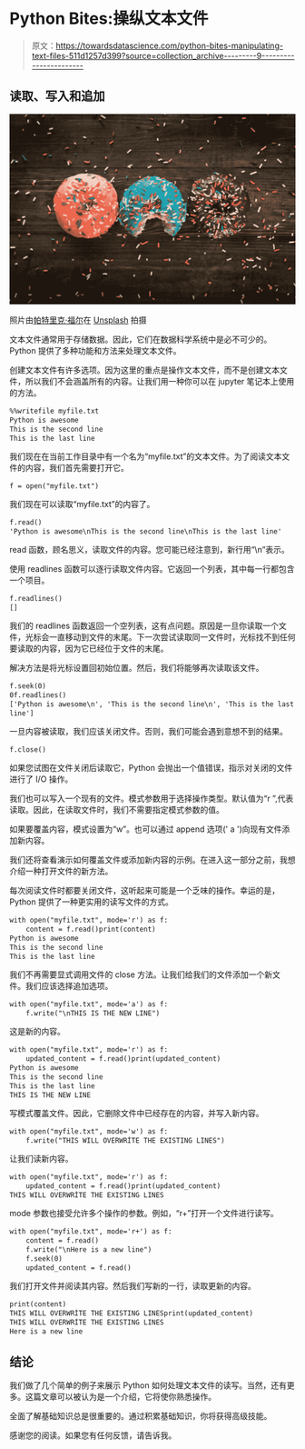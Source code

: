 # Python Bites:操纵文本文件

> 原文：<https://towardsdatascience.com/python-bites-manipulating-text-files-511d1257d399?source=collection_archive---------9----------------------->

## 读取、写入和追加

![](img/d0a37c1ae6d1b155117e7a36bd2de4e4.png)

照片由[帕特里克·福尔](https://unsplash.com/@patrickian4?utm_source=unsplash&utm_medium=referral&utm_content=creditCopyText)在 [Unsplash](https://unsplash.com/s/photos/food-bite?utm_source=unsplash&utm_medium=referral&utm_content=creditCopyText) 拍摄

文本文件通常用于存储数据。因此，它们在数据科学系统中是必不可少的。Python 提供了多种功能和方法来处理文本文件。

创建文本文件有许多选项。因为这里的重点是操作文本文件，而不是创建文本文件，所以我们不会涵盖所有的内容。让我们用一种你可以在 jupyter 笔记本上使用的方法。

```
%%writefile myfile.txt
Python is awesome
This is the second line
This is the last line
```

我们现在在当前工作目录中有一个名为“myfile.txt”的文本文件。为了阅读文本文件的内容，我们首先需要打开它。

```
f = open("myfile.txt")
```

我们现在可以读取“myfile.txt”的内容了。

```
f.read()
'Python is awesome\nThis is the second line\nThis is the last line'
```

read 函数，顾名思义，读取文件的内容。您可能已经注意到，新行用“\n”表示。

使用 readlines 函数可以逐行读取文件内容。它返回一个列表，其中每一行都包含一个项目。

```
f.readlines()
[]
```

我们的 readlines 函数返回一个空列表，这有点问题。原因是一旦你读取一个文件，光标会一直移动到文件的末尾。下一次尝试读取同一文件时，光标找不到任何要读取的内容，因为它已经位于文件的末尾。

解决方法是将光标设置回初始位置。然后，我们将能够再次读取该文件。

```
f.seek(0)
0f.readlines()
['Python is awesome\n', 'This is the second line\n', 'This is the last line']
```

一旦内容被读取，我们应该关闭文件。否则，我们可能会遇到意想不到的结果。

```
f.close()
```

如果您试图在文件关闭后读取它，Python 会抛出一个值错误，指示对关闭的文件进行了 I/O 操作。

我们也可以写入一个现有的文件。模式参数用于选择操作类型。默认值为“r ”,代表读取。因此，在读取文件时，我们不需要指定模式参数的值。

如果要覆盖内容，模式设置为“w”。也可以通过 append 选项(' a ')向现有文件添加新内容。

我们还将查看演示如何覆盖文件或添加新内容的示例。在进入这一部分之前，我想介绍一种打开文件的新方法。

每次阅读文件时都要关闭文件，这听起来可能是一个乏味的操作。幸运的是，Python 提供了一种更实用的读写文件的方式。

```
with open("myfile.txt", mode='r') as f:
    content = f.read()print(content)
Python is awesome 
This is the second line 
This is the last line
```

我们不再需要显式调用文件的 close 方法。让我们给我们的文件添加一个新文件。我们应该选择追加选项。

```
with open("myfile.txt", mode='a') as f:
    f.write("\nTHIS IS THE NEW LINE")
```

这是新的内容。

```
with open("myfile.txt", mode='r') as f:
    updated_content = f.read()print(updated_content)
Python is awesome 
This is the second line 
This is the last line 
THIS IS THE NEW LINE
```

写模式覆盖文件。因此，它删除文件中已经存在的内容，并写入新内容。

```
with open("myfile.txt", mode='w') as f:
    f.write("THIS WILL OVERWRİTE THE EXISTING LINES")
```

让我们读新内容。

```
with open("myfile.txt", mode='r') as f:
    updated_content = f.read()print(updated_content)
THIS WILL OVERWRİTE THE EXISTING LINES
```

mode 参数也接受允许多个操作的参数。例如，“r+”打开一个文件进行读写。

```
with open("myfile.txt", mode='r+') as f:
    content = f.read()
    f.write("\nHere is a new line")
    f.seek(0)
    updated_content = f.read()
```

我们打开文件并阅读其内容。然后我们写新的一行，读取更新的内容。

```
print(content)
THIS WILL OVERWRİTE THE EXISTING LINESprint(updated_content)
THIS WILL OVERWRİTE THE EXISTING LINES 
Here is a new line
```

## 结论

我们做了几个简单的例子来展示 Python 如何处理文本文件的读写。当然，还有更多。这篇文章可以被认为是一个介绍，它将使你熟悉操作。

全面了解基础知识总是很重要的。通过积累基础知识，你将获得高级技能。

感谢您的阅读。如果您有任何反馈，请告诉我。
